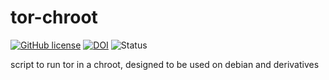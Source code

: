 tor-chroot
==========

[![GitHub license](https://sinfallas.files.wordpress.com/2016/02/gpl.png)](https://github.com/sinfallas/tor-chroot/blob/master/LICENSE)
[![DOI](https://zenodo.org/badge/4102/sinfallas/tor-chroot.svg)](https://zenodo.org/badge/latestdoi/4102/sinfallas/tor-chroot)
![Status](https://api.travis-ci.org/sinfallas/tor-chroot.svg) 

script to run tor in a chroot, designed to be used on debian and derivatives
